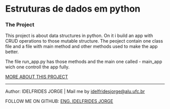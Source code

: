 # Estruturas de dados em python



### The Project
This project is about data structures in python. On it i build an app with CRUD operations to those mutable structure.
The peoject contain one class file and a file with main method and other methods used to make the app better.

The file run_app.py has those methods and the main one called - main_app wich one controll the app fully.


[MORE ABOUT THIS PROJECT](https://github.com/idelfrides/Estruturas_dados_python/wiki)


-------------

Author: IDELFRIDES JORGE | Mail me by idelfridesjorge@alu.ufc.br 

FOLLOW ME ON GITHUB: [ENG. IDELFRIDES JORGE](https://github.com/idelfrides)
